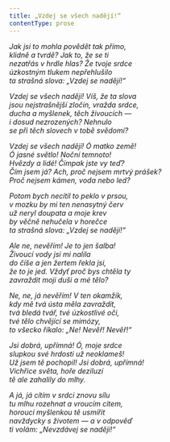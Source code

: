 ```yaml
---
title: „Vzdej se všech nadějí!“
contentType: prose
---
```


_Jak jsi to mohla povědět tak přímo,  
klidně a tvrdě? Jak to, že se ti  
nezatřás v hrdle hlas? Že tvoje srdce  
úzkostným tlukem nepřehlušilo  
ta strašná slova: „Vzdej se nadějí!“_

_Vzdej se všech nadějí! Víš, že ta slova  
jsou nejstrašnější zločin, vražda srdce,  
ducha a myšlenek, těch živoucích —  
i dosud nezrozených? Nehnulo  
se při těch slovech v tobě svědomí?_

_Vzdej se všech nadějí! Ó matko země!  
Ó jasné světlo! Noční temnoto!  
Hvězdy a lidé! Čímpak jste vy teď?  
Čím jsem já? Ach, proč nejsem mrtvý prášek?  
Proč nejsem kámen, voda nebo led?_

_Potom bych necítil to peklo v prsou,  
v mozku by mi ten nenasytný červ  
už neryl doupata a moje krev  
by věčně nehučela v horečce  
ta strašná slova: „Vzdej se nadějí!“_

_Ale ne, nevěřím! Je to jen šalba!  
Živoucí vody jsi mi nalila  
do číše a jen žertem řekla jsi,  
že to je jed. Vždyť proč bys chtěla ty  
zavraždit moji duši a mé tělo?_

_Ne, ne, já nevěřím! V ten okamžik,  
kdy mě tvá ústa měla zavraždit,  
tvá bledá tvář, tvé úzkostlivé oči,  
tvé tělo chvějící se mimózy,  
to všecko říkalo: „Ne! Nevěř! Nevěř!“_

_Jsi dobrá, upřímná! Ó, moje srdce  
slupkou své hrdosti už neoklameš!  
Už jsem tě pochopil! Jsi dobrá, upřímná!  
Vichřice světa, hoře deziluzí  
tě ale zahalily do mlhy._

_A já, já cítím v srdci znovu sílu  
tu mlhu rozehnat a vroucím citem,  
horoucí myšlenkou tě usmířit  
navždycky s životem — a v odpověď  
ti volám: „Nevzdávej se nadějí!“_
